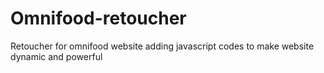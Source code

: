 # Omnifood-retoucher
Retoucher for omnifood website adding javascript codes to make website dynamic and powerful

